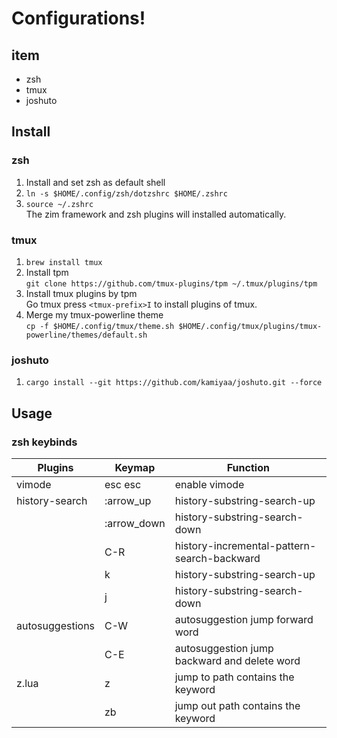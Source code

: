 # Configurations!

## item
- zsh
- tmux
- joshuto

## Install

### zsh
1. Install and set zsh as default shell
2. `ln -s $HOME/.config/zsh/dotzshrc $HOME/.zshrc`
3. `source ~/.zshrc`  
  The zim framework and zsh plugins will installed automatically.

### tmux
1. `brew install tmux`
2. Install tpm  
  `git clone https://github.com/tmux-plugins/tpm ~/.tmux/plugins/tpm`
3. Install tmux plugins by tpm  
  Go tmux press `<tmux-prefix>I` to install plugins of tmux.
4. Merge my tmux-powerline theme  
  `cp -f $HOME/.config/tmux/theme.sh $HOME/.config/tmux/plugins/tmux-powerline/themes/default.sh`

### joshuto
1. `cargo install --git https://github.com/kamiyaa/joshuto.git --force`

## Usage

### zsh keybinds

| Plugins         | Keymap       | Function                                     |
|-----------------|--------------|----------------------------------------------|
| vimode          | esc esc      | enable vimode                                |
| history-search  | :arrow_up    | history-substring-search-up                  |
|                 | :arrow_down  | history-substring-search-down                |
|                 | C-R          | history-incremental-pattern-search-backward  |
|                 | <VImode> k   | history-substring-search-up                  |
|                 | <VImode> j   | history-substring-search-down                |
| autosuggestions | C-W          | autosuggestion jump forward word             |
|                 | C-E          | autosuggestion jump backward and delete word |
| z.lua           | z <keyword>  | jump to path contains the keyword            |
|                 | zb <keyword> | jump out path contains the keyword           |
